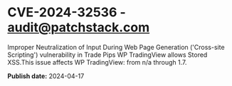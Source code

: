 # CVE-2024-32536 - audit@patchstack.com

Improper Neutralization of Input During Web Page Generation ('Cross-site Scripting') vulnerability in Trade Pips WP TradingView allows Stored XSS.This issue affects WP TradingView: from n/a through 1.7.



**Publish date:** 2024-04-17
